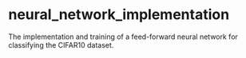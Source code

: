 # neural_network_implementation
The implementation and training of a feed-forward neural network for classifying the CIFAR10 dataset.
